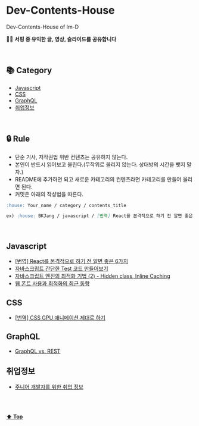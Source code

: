 # Dev-Contents-House

Dev-Contents-House of Im-D

🏄🏻‍ **서핑 중 유익한 글, 영상, 슬라이드를 공유합니다**

<br/>

## 📚 Category

- [Javascript](#javascript)
- [CSS](#CSS)
- [GraphQL](#GraphQL)
- [취업정보](#취업정보)

<br/>

## 🔒 Rule  

- 단순 기사, 저작권법 위반 컨텐츠는 공유하지 않는다.
- 본인이 반드시 읽어보고 올린다.(무작위로 올리지 않는다. 상대방의 시간을 뺏지 말자.)
- README에 추가하면 되고 새로운 카테고리의 컨텐츠라면 카테고리를 만들어 올리면 된다.
- 커밋은 아래의 작성법을 따른다.

```md
:house: Your_name / category / contents_title

ex) :house: BKJang / javascript / [번역] React를 본격적으로 하기 전 알면 좋은 6가지
```

<br/>

## Javascript

- [[번역] React를 본격적으로 하기 전 알면 좋은 6가지](https://jaeyeophan.github.io/2018/01/02/React-tips-for-beginners/)
- [자바스크립트 간단한 Test 코드 만들어보기](https://joshua1988.github.io/web-development/javascript/js-testing/)
- [자바스크립트 엔진의 최적화 기법 (2) - Hidden class, Inline Caching](https://meetup.toast.com/posts/78)
- [웹 폰트 사용과 최적화의 최근 동향](https://d2.naver.com/helloworld/4969726)

## CSS

- [[번역] CSS GPU 애니메이션 제대로 하기](https://wit.nts-corp.com/2017/08/31/4861)

## GraphQL

- [GraphQL vs. REST](https://blog.apollographql.com/graphql-vs-rest-5d425123e34b)

## 취업정보

- [주니어 개발자를 위한 취업 정보](https://github.com/jojoldu/junior-recruit-scheduler)


<br/>
<br/>

**[⬆ Top](#Dev-Contents-House)**
